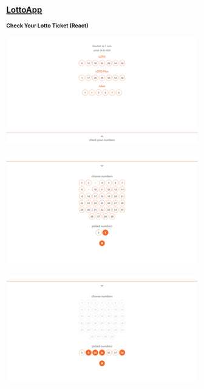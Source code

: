 ## [LottoApp](https://lottoapp.netlify.com/)

#### Check Your Lotto Ticket (React)

![screenshot](./screenshots/screenshot-1.png)

##

![screenshot](./screenshots/screenshot-2.png)

##

![screenshot](./screenshots/screenshot-3.png)
